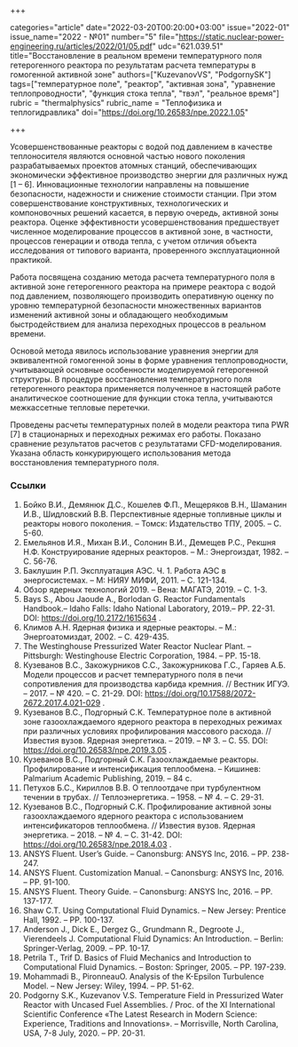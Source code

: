 +++

categories="article"
date="2022-03-20T00:20:00+03:00"
issue="2022-01"
issue_name="2022 - №01"
number="5"
file="https://static.nuclear-power-engineering.ru/articles/2022/01/05.pdf"
udc="621.039.51"
title="Восстановление в реальном времени температурного поля гетерогенного реактора по результатам расчета температуры в гомогенной активной зоне"
authors=["KuzevanovVS", "PodgornySK"]
tags=["температурное поле", "реактор", "активная зона", "уравнение теплопроводности", "функция стока тепла", "твэл", "реальное время"]
rubric = "thermalphysics"
rubric_name = "Теплофизика и теплогидравлика"
doi="https://doi.org/10.26583/npe.2022.1.05"

+++

Усовершенствованные реакторы с водой под давлением в качестве теплоносителя являются основной частью нового поколения разрабатываемых проектов атомных станций, обеспечивающих экономически эффективное производство энергии для различных нужд [1 – 6]. Инновационные технологии направлены на повышение безопасности, надежности и снижение стоимости станции. При этом совершенствование конструктивных, технологических и компоновочных решений касается, в первую очередь, активной зоны реактора. Оценке эффективности усовершенствования предшествует численное моделирование процессов в активной зоне, в частности, процессов генерации и отвода тепла, с учетом отличия объекта исследования от типового варианта, проверенного эксплуатационной практикой.

Работа посвящена созданию метода расчета температурного поля в активной зоне гетерогенного реактора на примере реактора с водой под давлением, позволяющего производить оперативную оценку по уровню температурной безопасности множественных вариантов изменений активной зоны и обладающего необходимым быстродействием для анализа переходных процессов в реальном времени.

Основой метода явилось использование уравнения энергии для эквивалентной гомогенной зоны в форме уравнения теплопроводности, учитывающей основные особенности моделируемой гетерогенной структуры. В процедуре восстановления температурного поля гетерогенного реактора применяется полученное в настоящей работе аналитическое соотношение для функции стока тепла, учитываются межкассетные тепловые перетечки.

Проведены расчеты температурных полей в модели реактора типа PWR [7] в стационарных и переходных режимах его работы. Показано сравнение результатов расчетов с результатами CFD-моделирования. Указана область конкурирующего использования метода восстановления температурного поля.

### Ссылки

1. Бойко В.И., Демянюк Д.С., Кошелев Ф.П., Мещеряков В.Н., Шаманин И.В., Шидловский В.В. Перспективные ядерные топливные циклы и реакторы нового поколения. – Томск: Издательство ТПУ, 2005. – С. 5-60.
2. Емельянов И.Я., Михан В.И., Солонин В.И., Демещев Р.С., Рекшня Н.Ф. Конструирование ядерных реакторов. – М.: Энергоиздат, 1982. – С. 56-76.
3. Баклушин Р.П. Эксплуатация АЭС. Ч. 1. Работа АЭС в энергосистемах. – М: НИЯУ МИФИ, 2011. – С. 121-134. 
4. Обзор ядерных технологий 2019. – Вена: МАГАТЭ, 2019. – С. 1-3.
5. Bays S., Abou Jaoude A., Borlodan G. Reactor Fundamentals Handbook.– Idaho Falls: Idaho National Laboratory, 2019.– PP. 22-31. DOI: https://doi.org/10.2172/1615634 .
6. Климов А.Н. Ядерная физика и ядерные реакторы. – М.: Энергоатомиздат, 2002. – С. 429-435.
7. The Westinghouse Pressurized Water Reactor Nuclear Plant. – Pittsburgh: Westinghouse Electric Corporation, 1984. – PP. 15-18.
8. Кузеванов В.С., Закожурников С.С., Закожурникова Г.С., Гаряев А.Б. Модели процессов и расчет температурного поля в печи сопротивления для производства карбида кремния. // Вестник ИГУЭ. – 2017. – № 420. – C. 21-29. DOI: https://doi.org/10.17588/2072-2672.2017.4.021-029 .
9. Кузеванов В.С., Подгорный С.К. Температурное поле в активной зоне газоохлаждаемого ядерного реактора в переходных режимах при различных условиях профилирования массового расхода. // Известия вузов. Ядерная энергетика. – 2019. – № 3. – C. 55. DOI: https://doi.org/10.26583/npe.2019.3.05 .
10. Кузеванов В.С., Подгорный С.К. Газоохлаждаемые реакторы. Профилирование и интенсификация теплообмена. – Кишинев: Palmarium Academic Publishing, 2019. – 84 с.
11. Петухов Б.С., Кириллов В.В. О теплоотдаче при турбулентном течении в трубах. // Теплоэнергетика. – 1958. – № 4. – C. 29-31.
12. Кузеванов В.С., Подгорный С.К. Профилирование активной зоны газоохлаждаемого ядерного реактора с использованием интенсификаторов теплообмена. // Известия вузов. Ядерная энергетика. – 2018. – № 4. – C. 31-42. DOI: https://doi.org/10.26583/npe.2018.4.03 .
13. ANSYS Fluent. User’s Guide. – Canonsburg: ANSYS Inc, 2016. – PP. 238-247.
14. ANSYS Fluent. Customization Manual. – Canonsburg: ANSYS Inc, 2016. – PP. 91-100.
15. ANSYS Fluent. Theory Guide. – Canonsburg: ANSYS Inc, 2016. – PP. 137-177.
16. Shaw C.T. Using Computational Fluid Dynamics. – New Jersey: Prentice Hall, 1992. – PP. 100-137.
17. Anderson J., Dick E., Dergez G., Grundmann R., Degroote J., Vierendeels J. Computational Fluid Dynamics: An Introduction. – Berlin: Springer-Verlag, 2009. – PP. 10-17.
18. Petrila T., Trif D. Basics of Fluid Mechanics and Introduction to Computational Fluid Dynamics. – Boston: Springer, 2005. – PP. 197-239.
19. Mohammadi B., PironneauO. Analysis of the K-Epsilon Turbulence Model. – New Jersey: Wiley, 1994. – PP. 51-62.
20. Podgorny S.K., Kuzevanov V.S. Temperature Field in Pressurized Water Reactor with Uncased Fuel Assemblies. / Proc. of the XI International Scientific Conference «The Latest Research in Modern Science: Experience, Traditions and Innovations». – Morrisville, North Carolina, USA, 7-8 July, 2020. – PP. 20-31.